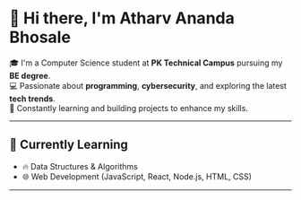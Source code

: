 # 👋 Hi there, I'm Atharv Ananda Bhosale

🎓 I'm a Computer Science student at **PK Technical Campus** pursuing my **BE degree**.  
💻 Passionate about **programming**, **cybersecurity**, and exploring the latest **tech trends**.  
🚀 Constantly learning and building projects to enhance my skills.

---

## 🌱 Currently Learning
- 🔥 Data Structures & Algorithms
- 🌐 Web Development (JavaScript, React, Node.js, HTML, CSS)

---

